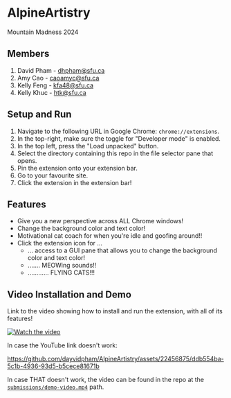# AlpineArtistry
Mountain Madness 2024

## Members

1. David Pham - dhpham@sfu.ca  
2. Amy Cao - caoamyc@sfu.ca  
3. Kelly Feng - kfa48@sfu.ca  
4. Kelly Khuc - htk@sfu.ca  

## Setup and Run

1. Navigate to the following URL in Google Chrome: `chrome://extensions`.
2. In the top-right, make sure the toggle for "Developer mode" is enabled.
3. In the top left, press the "Load unpacked" button.
4. Select the directory containing this repo in the file selector pane that opens.
5. Pin the extension onto your extension bar.
6. Go to your favourite site.
7. Click the extension in the extension bar!

## Features

* Give you a new perspective across ALL Chrome windows!
* Change the background color and text color!
* Motivational cat coach for when you're idle and goofing around!!
* Click the extension icon for ...
  * ... access to a GUI pane that allows you to change the background color and text color!
  * ....... MEOWing sounds!!
  * ............ FLYING CATS!!!

## Video Installation and Demo

Link to the video showing how to install and run the extension, with all of its features!  

[![Watch the video](http://i3.ytimg.com/vi/HKdkGh_ce-4/hqdefault.jpg)](https://youtu.be/HKdkGh_ce-4)

In case the YouTube link doesn't work:

https://github.com/dayvidpham/AlpineArtistry/assets/22456875/ddb554ba-5c1b-4936-93d5-b5cece81671b

In case THAT doesn't work, the video can be found in the repo at the [`submissions/demo-video.mp4`](submission/demo-video.mp4) path.
